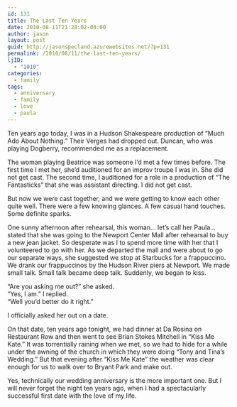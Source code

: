 ```yaml
---
id: 131
title: The Last Ten Years
date: 2010-08-11T21:28:02-04:00
author: jason
layout: post
guid: http://jasonspecland.azurewebsites.net/?p=131
permalink: /2010/08/11/the-last-ten-years/
ljID:
  - "1010"
categories:
  - family
tags:
  - anniversary
  - family
  - love
  - paula
---
```

Ten years ago today, I was in a Hudson Shakespeare production of &#8220;Much Ado About Nothing.&#8221; Their Verges had dropped out. Duncan, who was playing Dogberry, recommended me as a replacement. 

The woman playing Beatrice was someone I&#8217;d met a few times before. The first time I met her, she&#8217;d auditioned for an improv troupe I was in. She did not get cast. The second time, I auditioned for a role in a production of &#8220;The Fantasticks&#8221; that she was assistant directing. I did not get cast.

But now we were cast together, and we were getting to know each other quite well. There were a few knowing glances. A few casual hand touches. Some definite sparks.

One sunny afternoon after rehearsal, this woman&#8230; let&#8217;s call her Paula&#8230; stated that she was going to the Newport Center Mall after rehearsal to buy a new jean jacket. So desperate was I to spend more time with her that I volunteered to go with her. As we departed the mall and were about to go our separate ways, she suggested we stop at Starbucks for a frappuccino. We drank our frappuccinos by the Hudson River piers at Newport. We made small talk. Small talk became deep talk. Suddenly, we began to kiss.

&#8220;Are you asking me out?&#8221; she asked.  
&#8220;Yes, I am.&#8221; I replied.  
&#8220;Well you&#8217;d better do it right.&#8221;

I officially asked her out on a date.

On that date, ten years ago tonight, we had dinner at Da Rosina on Restaurant Row and then went to see Brian Stokes Mitchell in &#8220;Kiss Me Kate.&#8221; It was torrentially raining when we met, so we had to hide for a while under the awning of the church in which they were doing &#8220;Tony and Tina&#8217;s Wedding.&#8221; But that evening after &#8220;Kiss Me Kate&#8221; the weather was clear enough for us to walk over to Bryant Park and make out.

Yes, technically our wedding anniversary is the more important one. But I will never forget the night ten years ago, when I had a spectacularly successful first date with the love of my life.
